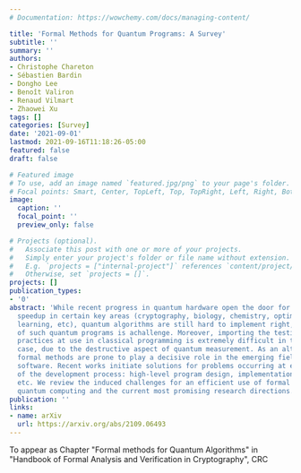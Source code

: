 ```yaml
---
# Documentation: https://wowchemy.com/docs/managing-content/

title: 'Formal Methods for Quantum Programs: A Survey'
subtitle: ''
summary: ''
authors:
- Christophe Chareton
- Sébastien Bardin
- Dongho Lee
- Benoît Valiron
- Renaud Vilmart
- Zhaowei Xu
tags: []
categories: [Survey]
date: '2021-09-01'
lastmod: 2021-09-16T11:18:26-05:00
featured: false
draft: false

# Featured image
# To use, add an image named `featured.jpg/png` to your page's folder.
# Focal points: Smart, Center, TopLeft, Top, TopRight, Left, Right, BottomLeft, Bottom, BottomRight.
image:
  caption: ''
  focal_point: ''
  preview_only: false

# Projects (optional).
#   Associate this post with one or more of your projects.
#   Simply enter your project's folder or file name without extension.
#   E.g. `projects = ["internal-project"]` references `content/project/deep-learning/index.md`.
#   Otherwise, set `projects = []`.
projects: []
publication_types:
- '0'
abstract: 'While recent progress in quantum hardware open the door for significant
  speedup in certain key areas (cryptography, biology, chemistry, optimization, machine
  learning, etc), quantum algorithms are still hard to implement right, and the validation
  of such quantum programs is achallenge. Moreover, importing the testing and debugging
  practices at use in classical programming is extremely difficult in the quantum
  case, due to the destructive aspect of quantum measurement. As an alternative strategy,
  formal methods are prone to play a decisive role in the emerging field of quantum
  software. Recent works initiate solutions for problems occurring at every stage
  of the development process: high-level program design, implementation, compilation,
  etc. We review the induced challenges for an efficient use of formal methods in
  quantum computing and the current most promising research directions.'
publication: ''
links:
- name: arXiv
  url: https://arxiv.org/abs/2109.06493
---
```

To appear as Chapter \"Formal methods for Quantum Algorithms\" in \"Handbook of Formal Analysis and Verification in Cryptography\", CRC